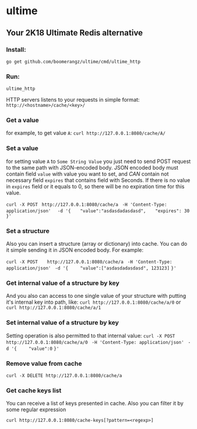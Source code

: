 # ultime
## Your 2K18 Ultimate Redis alternative

### Install:
`go get github.com/boomerangz/ultime/cmd/ultime_http`
### Run:
`ultime_http`

HTTP servers listens to your requests in simple format:
`http://<hostname>/cache/<key>/`

### Get a value
for example, to get value `A`:
`curl http://127.0.0.1:8080/cache/A/`


### Set a value
for setting value `A` to `Some String Value` you just need to send POST request to the same path with JSON-encoded body.
JSON encoded body must contain field `value` with value you want to set,
and *CAN* contain not necessary field `expires` that contains field with Seconds.
If there is no value in `expires` field or it equals to 0, so there will be no expiration time for this value.
 
`curl -X POST`
`  http://127.0.0.1:8080/cache/a `
`  -H 'Content-Type: application/json' `
`  -d '{`
`	"value":"asdasdadasdasd",`
`	"expires": 30`
`}'`

### Set a structure
Also you can insert a structure (array or dictionary) into cache. You can do it simple sending it in JSON encoded body. For example:

`curl -X POST  `
`  http://127.0.0.1:8080/cache/a `
`  -H 'Content-Type: application/json' `
`  -d '{  `
`	"value":["asdasdadasdasd", 123123]`
`}'`

### Get internal value of a structure by key 
And you also can access to one single value of your structure with putting it's internal key into path, like:
`curl http://127.0.0.1:8080/cache/a/0`
or 
`curl http://127.0.0.1:8080/cache/a/1`

### Set internal value of a structure by key 
Setting operation is also permitted to that internal value:
`curl -X POST  `
`  http://127.0.0.1:8080/cache/a/0 `
`  -H 'Content-Type: application/json' `
`  -d '{  `
`	"value":0`
`}'`
### Remove value from cache
`curl -X DELETE http://127.0.0.1:8080/cache/a`

### Get cache keys list
You can receive a list of keys presented in cache.
Also you can filter it by some regular expression

`curl http://127.0.0.1:8080/cache-keys[?pattern=<regexp>]`



